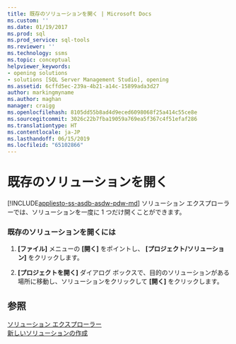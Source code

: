```yaml
---
title: 既存のソリューションを開く | Microsoft Docs
ms.custom: ''
ms.date: 01/19/2017
ms.prod: sql
ms.prod_service: sql-tools
ms.reviewer: ''
ms.technology: ssms
ms.topic: conceptual
helpviewer_keywords:
- opening solutions
- solutions [SQL Server Management Studio], opening
ms.assetid: 6cffd5ec-239a-4b21-a14c-15899ada3d27
author: markingmyname
ms.author: maghan
manager: craigg
ms.openlocfilehash: 8105dd55b8ad4d9eced6098068f25a414c55ce8e
ms.sourcegitcommit: 3026c22b7fba19059a769ea5f367c4f51efaf286
ms.translationtype: HT
ms.contentlocale: ja-JP
ms.lasthandoff: 06/15/2019
ms.locfileid: "65102866"
---
```

# <a name="open-an-existing-solution"></a>既存のソリューションを開く
[!INCLUDE[appliesto-ss-asdb-asdw-pdw-md](../../includes/appliesto-ss-asdb-asdw-pdw-md.md)]
ソリューション エクスプローラーでは、ソリューションを一度に 1 つだけ開くことができます。  
  
### <a name="to-open-an-existing-solution"></a>既存のソリューションを開くには  
  
1.  **[ファイル]** メニューの **[開く]** をポイントし、 **[プロジェクト/ソリューション]** をクリックします。  
  
2.  **[プロジェクトを開く]** ダイアログ ボックスで、目的のソリューションがある場所に移動し、ソリューションをクリックして **[開く]** をクリックします。  
  
## <a name="see-also"></a>参照  
[ソリューション エクスプローラー](../../ssms/solution/solution-explorer.md)  
[新しいソリューションの作成](../../ssms/solution/create-a-new-solution.md)  
  
